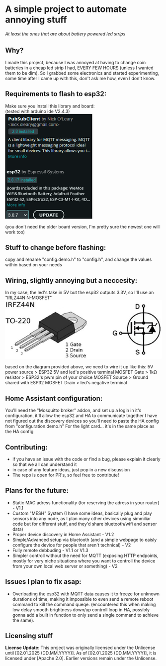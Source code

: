 # A simple project to automate annoying stuff
###### At least the ones that are about battery powered led strips
## Why?
I made this project, because I was annoyed at having to change coin batteries in a cheap led strip I had, EVERY FEW HOURS (unless I wanted them to be dim),
So I grabbed some electronics and started experimenting, some time after I came up with this, don't ask me how, even I don't know.
## Requirements to flash to esp32:
Make sure you install this library and board:                                                                                                                                        
(tested with arduino ide V2.4.3)                                                                                                                                                                                                                                  
<img src="https://raw.githubusercontent.com/PR1NT3R/esp32-based-led-lights/refs/heads/main/docs/libraries%20and%20boards.png" height="" width="" alt="libraries and boards"></img>                                                                                

(you don't need the older board version, I'm pretty sure the newest one will work too)
## Stuff to change before flashing:
copy and rename "config.demo.h" to "config.h", and change the values within based on your needs
## Wiring, slightly annoying but a neccesity:
In my case, the led's take in 5V but the esp32 outputs 3.3V, so I'll use an "IRLZ44N N-MOSFET"
<img src="https://raw.githubusercontent.com/PR1NT3R/esp32-based-led-lights/refs/heads/main/docs/mosfet-irlz44n-technical.jpg" height="" width="" alt="libraries and boards"></img>

based on the diagram provided above, we need to wire it up like this:
5V power source > ESP32 5V and led's positive terminal
MOSFET Gate > 1kΩ resistor > ESP32's pwm pin of your choice
MOSFET Source > Ground shared with ESP32
MOSFET Drain > led's negative terminal
## Home Assistant configuration:
You'll need the "Mosquitto broker" addon, and set up a login in it's configuration, it'll allow the esp32 and HA to communicate together
I have not figured out the discovery devices so you'll need to paste the HA config from "configuration.demo.h"
For the light card... it's in the same place as the HA config
## Contributing:
 * if you have an issue with the code or find a bug, please explain it clearly so that we all can understand it
 * in case of any feature ideas, just pop in a new discussion
 * The repo is open for PR's, so feel free to contribute!
## Plans for the future:
 * Static MAC adress functionality (for reserving the adress in your router) - V1.1
 * Custom "MESH" System (I have some ideas, basically plug and play sensors into any node, as I plan many other devices using simmiliar code but for different stuff, and they'd share bluetooth/wifi and sensor data)
 * Proper device discovery in Home Assistant - V1.2
 * Simple/Advanced setup via bluetooth (and a simple webpage to eaisly configure the device for people that aren't technical) - V2
 * Fully remote debbuding - V1.1 or V1.3
 * Simpler controll without the need for MQTT (exposing HTTP endpoints, mostly for very niche situations where you want to controll the device from your own local web server or something) - V2

## Issues I plan to fix asap:
 * Overloading the esp32 with MQTT data causes it to freeze for unknown durations of time, making it impossible to even send a remote reboot command to kill the command queqe. (encountered this when making low delay smooth brightness down/up controll loop in HA, possibly gonna add a built in function to only send a single command to achieve the same).

## Licensing stuff

**License Update**: This project was originally licensed under the Unlicense until [02.01.2025 (DD.MM.YYYY)]. As of [02.01.2025 (DD.MM.YYYY)], it is licensed under [Apache 2.0]. Earlier versions remain under the Unlicense.
